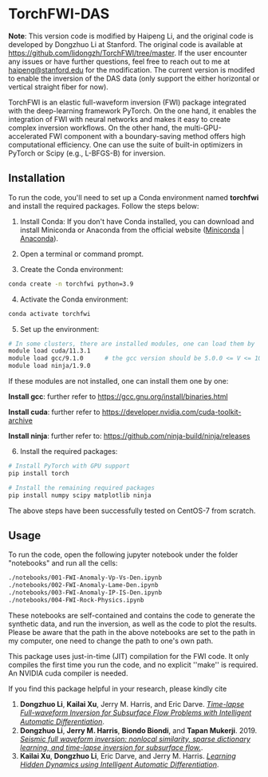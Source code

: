 # TorchFWI-DAS
**Note**: This version code is modified by Haipeng Li, and the original code is developed by Dongzhuo Li at Stanford. The original code is available at https://github.com/lidongzh/TorchFWI/tree/master. If the user encounter any issues or have further questions, feel free to reach out to me at haipeng@stanford.edu for the modification. The current version is modifed to enable the inversion of the DAS data (only support the either horizontal or vertical straight fiber for now).

TorchFWI is an elastic full-waveform inversion (FWI) package integrated with the deep-learning framework PyTorch. On the one hand, it enables the integration of FWI with neural networks and makes it easy to create complex inversion workflows. On the other hand, the multi-GPU-accelerated FWI component with a boundary-saving method offers high computational efficiency. One can use the suite of built-in optimizers in PyTorch or Scipy (e.g., L-BFGS-B) for inversion.


## Installation

To run the code, you'll need to set up a Conda environment named **torchfwi** and install the required packages. Follow the steps below:

1. Install Conda: If you don't have Conda installed, you can download and install Miniconda or Anaconda from the official website ([Miniconda](https://docs.conda.io/projects/conda/en/latest/user-guide/install/) | [Anaconda](https://www.anaconda.com/products/individual)).

2. Open a terminal or command prompt.

3. Create the Conda environment:
```bash
conda create -n torchfwi python=3.9
```

4. Activate the Conda environment:
```bash
conda activate torchfwi
```
5. Set up the environment:
```bash
# In some clusters, there are installed modules, one can load them by
module load cuda/11.3.1    
module load gcc/9.1.0      # the gcc version should be 5.0.0 <= V <= 10.0.0
module load ninja/1.9.0
```

If these modules are not installed, one can install them one by one:

**Install gcc**: further refer to https://gcc.gnu.org/install/binaries.html

**Install cuda**: further refer to https://developer.nvidia.com/cuda-toolkit-archive

**Install ninja**: further refer to: https://github.com/ninja-build/ninja/releases


6. Install the required packages:
```bash
# Install PyTorch with GPU support
pip install torch

# Install the remaining required packages
pip install numpy scipy matplotlib ninja
```

The above steps have been successfully tested on CentOS-7 from scratch. 

## Usage
To run the code, open the following jupyter notebook under the folder "notebooks" and run all the cells:
```bash
./notebooks/001-FWI-Anomaly-Vp-Vs-Den.ipynb
./notebooks/002-FWI-Anomaly-Lame-Den.ipynb
./notebooks/003-FWI-Anomaly-IP-IS-Den.ipynb
./notebooks/004-FWI-Rock-Physics.ipynb
```
These notebooks are self-contained and contains the code to generate the synthetic data, and run the inversion, as well as the code to plot the results. Please be aware that the path in the above notebooks are set to the path in my computer, one need to change the path to one's own path.


This package uses just-in-time (JIT) compilation for the FWI code. It only compiles the first time you run the code, and no explicit ''make'' is required. An NVIDIA cuda compiler is needed.

If you find this package helpful in your research, please kindly cite
1. **Dongzhuo Li**, **Kailai Xu**, Jerry M. Harris, and Eric Darve. [*Time-lapse Full-waveform Inversion for Subsurface Flow Problems with Intelligent Automatic Diﬀerentiation*](https://arxiv.org/abs/1912.07552).
2. **Dongzhuo Li**, **Jerry M. Harris**, **Biondo Biondi**, and **Tapan Mukerji**. 2019. [*Seismic full waveform inversion: nonlocal similarity, sparse dictionary learning, and time-lapse inversion for subsurface flow.*](http://purl.stanford.edu/ds556fq6692).
3. **Kailai Xu**, **Dongzhuo Li**, Eric Darve, and Jerry M. Harris. [*Learning Hidden Dynamics using Intelligent Automatic Differentiation*](http://arxiv.org/abs/1912.07547).
